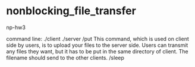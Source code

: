 # nonblocking_file_transfer
np-hw3

command line:
./client <ip> <port> <username>
./server <port>
 /put <filename>
      This command, which is used on client side by users, is to upload your files to the server side.
      Users can transmit any files they want, but it has to be put in the same directory of client.
	  The filename should send to the other clients.
 /sleep <seconds>
      
